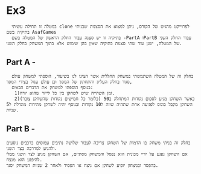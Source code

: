 # Ex3

      במטלה זו תחילה עשיתי clone לפרוייקט מהגיט של הקורס, ניתן למצוא את הסצנות שבניתי בתיקיה בשם AsafGames
      בתיקיה זו יש סצנה עבור החלק הראשון של המטלה בשם -PartA וPartB עבור החלק השני של המטלה, ישנן עוד שתי סצנות בתיקיה שאין בהן שימוש אלא בתוך המשחק בחלק השני.

## Part A -
      בחלק זה של המטלה השתמשתי במשחק החללית אשר הציגו לנו בשיעור, הוספתי למשחק עולם סגור בחלק העליון והתחתון של המסך וכן עולם עגול בצידי המסך,
      בנוסף הוספתי למשחק את הדברים הבאים:
       1)זמן השהייה שיש לשחקן בין כל לייזר שהוא יורה.
       2)כאשר השחקן מגיע לסכום נקודות המתחלק ב50 (כלומר כל חמישים נקודות שהשחקן צובר) השחקן מקבל בונוס לפגיעה אחת שתהיה שווה ל10 נקודות ובנוסף יהיה לשחקן מהירות מוגדלת ל5 שניות.

## Part B -
    בחלק זה בניתי משחק בו הדמות של השחקן צריכה לעבור שלושה נתיבים עמוסים ברכבים נוסעים ולהגיע למדרכה בצד השני.
    אם השחקן נפגע על ידיי מכונית הוא נפסל והמשחק מסתיים, אם השחקן מגיע לצד השני מבלי להיפגע הוא מנצח.
    בהפסד ובניצחון יופיע לשחקן אם ניצח או הפסיד ולאחר 2 שניות המשחק יסגר.
